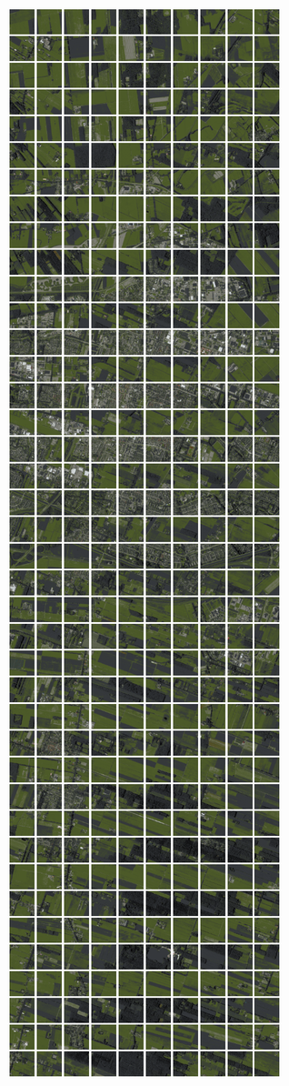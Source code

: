 <html>
<div>
<img src="https://github.com/HakkaTjakka/NL_TILE_MAP/blob/main/18/643/-1055/r.6430.-10550.png" height="44" width="44">
<img src="https://github.com/HakkaTjakka/NL_TILE_MAP/blob/main/18/643/-1055/r.6431.-10550.png" height="44" width="44">
<img src="https://github.com/HakkaTjakka/NL_TILE_MAP/blob/main/18/643/-1055/r.6432.-10550.png" height="44" width="44">
<img src="https://github.com/HakkaTjakka/NL_TILE_MAP/blob/main/18/643/-1055/r.6433.-10550.png" height="44" width="44">
<img src="https://github.com/HakkaTjakka/NL_TILE_MAP/blob/main/18/643/-1055/r.6434.-10550.png" height="44" width="44">
<img src="https://github.com/HakkaTjakka/NL_TILE_MAP/blob/main/18/643/-1055/r.6435.-10550.png" height="44" width="44">
<img src="https://github.com/HakkaTjakka/NL_TILE_MAP/blob/main/18/643/-1055/r.6436.-10550.png" height="44" width="44">
<img src="https://github.com/HakkaTjakka/NL_TILE_MAP/blob/main/18/643/-1055/r.6437.-10550.png" height="44" width="44">
<img src="https://github.com/HakkaTjakka/NL_TILE_MAP/blob/main/18/643/-1055/r.6438.-10550.png" height="44" width="44">
<img src="https://github.com/HakkaTjakka/NL_TILE_MAP/blob/main/18/643/-1055/r.6439.-10550.png" height="44" width="44">
<img src="https://github.com/HakkaTjakka/NL_TILE_MAP/blob/main/18/644/-1055/r.6440.-10550.png" height="44" width="44">
<img src="https://github.com/HakkaTjakka/NL_TILE_MAP/blob/main/18/644/-1055/r.6441.-10550.png" height="44" width="44">
<img src="https://github.com/HakkaTjakka/NL_TILE_MAP/blob/main/18/644/-1055/r.6442.-10550.png" height="44" width="44">
<img src="https://github.com/HakkaTjakka/NL_TILE_MAP/blob/main/18/644/-1055/r.6443.-10550.png" height="44" width="44">
<img src="https://github.com/HakkaTjakka/NL_TILE_MAP/blob/main/18/644/-1055/r.6444.-10550.png" height="44" width="44">
<img src="https://github.com/HakkaTjakka/NL_TILE_MAP/blob/main/18/644/-1055/r.6445.-10550.png" height="44" width="44">
<img src="https://github.com/HakkaTjakka/NL_TILE_MAP/blob/main/18/644/-1055/r.6446.-10550.png" height="44" width="44">
<img src="https://github.com/HakkaTjakka/NL_TILE_MAP/blob/main/18/644/-1055/r.6447.-10550.png" height="44" width="44">
<img src="https://github.com/HakkaTjakka/NL_TILE_MAP/blob/main/18/644/-1055/r.6448.-10550.png" height="44" width="44">
<img src="https://github.com/HakkaTjakka/NL_TILE_MAP/blob/main/18/644/-1055/r.6449.-10550.png" height="44" width="44">
<br>
<img src="https://github.com/HakkaTjakka/NL_TILE_MAP/blob/main/18/643/-1055/r.6430.-10549.png" height="44" width="44">
<img src="https://github.com/HakkaTjakka/NL_TILE_MAP/blob/main/18/643/-1055/r.6431.-10549.png" height="44" width="44">
<img src="https://github.com/HakkaTjakka/NL_TILE_MAP/blob/main/18/643/-1055/r.6432.-10549.png" height="44" width="44">
<img src="https://github.com/HakkaTjakka/NL_TILE_MAP/blob/main/18/643/-1055/r.6433.-10549.png" height="44" width="44">
<img src="https://github.com/HakkaTjakka/NL_TILE_MAP/blob/main/18/643/-1055/r.6434.-10549.png" height="44" width="44">
<img src="https://github.com/HakkaTjakka/NL_TILE_MAP/blob/main/18/643/-1055/r.6435.-10549.png" height="44" width="44">
<img src="https://github.com/HakkaTjakka/NL_TILE_MAP/blob/main/18/643/-1055/r.6436.-10549.png" height="44" width="44">
<img src="https://github.com/HakkaTjakka/NL_TILE_MAP/blob/main/18/643/-1055/r.6437.-10549.png" height="44" width="44">
<img src="https://github.com/HakkaTjakka/NL_TILE_MAP/blob/main/18/643/-1055/r.6438.-10549.png" height="44" width="44">
<img src="https://github.com/HakkaTjakka/NL_TILE_MAP/blob/main/18/643/-1055/r.6439.-10549.png" height="44" width="44">
<img src="https://github.com/HakkaTjakka/NL_TILE_MAP/blob/main/18/644/-1055/r.6440.-10549.png" height="44" width="44">
<img src="https://github.com/HakkaTjakka/NL_TILE_MAP/blob/main/18/644/-1055/r.6441.-10549.png" height="44" width="44">
<img src="https://github.com/HakkaTjakka/NL_TILE_MAP/blob/main/18/644/-1055/r.6442.-10549.png" height="44" width="44">
<img src="https://github.com/HakkaTjakka/NL_TILE_MAP/blob/main/18/644/-1055/r.6443.-10549.png" height="44" width="44">
<img src="https://github.com/HakkaTjakka/NL_TILE_MAP/blob/main/18/644/-1055/r.6444.-10549.png" height="44" width="44">
<img src="https://github.com/HakkaTjakka/NL_TILE_MAP/blob/main/18/644/-1055/r.6445.-10549.png" height="44" width="44">
<img src="https://github.com/HakkaTjakka/NL_TILE_MAP/blob/main/18/644/-1055/r.6446.-10549.png" height="44" width="44">
<img src="https://github.com/HakkaTjakka/NL_TILE_MAP/blob/main/18/644/-1055/r.6447.-10549.png" height="44" width="44">
<img src="https://github.com/HakkaTjakka/NL_TILE_MAP/blob/main/18/644/-1055/r.6448.-10549.png" height="44" width="44">
<img src="https://github.com/HakkaTjakka/NL_TILE_MAP/blob/main/18/644/-1055/r.6449.-10549.png" height="44" width="44">
<br>
<img src="https://github.com/HakkaTjakka/NL_TILE_MAP/blob/main/18/643/-1055/r.6430.-10548.png" height="44" width="44">
<img src="https://github.com/HakkaTjakka/NL_TILE_MAP/blob/main/18/643/-1055/r.6431.-10548.png" height="44" width="44">
<img src="https://github.com/HakkaTjakka/NL_TILE_MAP/blob/main/18/643/-1055/r.6432.-10548.png" height="44" width="44">
<img src="https://github.com/HakkaTjakka/NL_TILE_MAP/blob/main/18/643/-1055/r.6433.-10548.png" height="44" width="44">
<img src="https://github.com/HakkaTjakka/NL_TILE_MAP/blob/main/18/643/-1055/r.6434.-10548.png" height="44" width="44">
<img src="https://github.com/HakkaTjakka/NL_TILE_MAP/blob/main/18/643/-1055/r.6435.-10548.png" height="44" width="44">
<img src="https://github.com/HakkaTjakka/NL_TILE_MAP/blob/main/18/643/-1055/r.6436.-10548.png" height="44" width="44">
<img src="https://github.com/HakkaTjakka/NL_TILE_MAP/blob/main/18/643/-1055/r.6437.-10548.png" height="44" width="44">
<img src="https://github.com/HakkaTjakka/NL_TILE_MAP/blob/main/18/643/-1055/r.6438.-10548.png" height="44" width="44">
<img src="https://github.com/HakkaTjakka/NL_TILE_MAP/blob/main/18/643/-1055/r.6439.-10548.png" height="44" width="44">
<img src="https://github.com/HakkaTjakka/NL_TILE_MAP/blob/main/18/644/-1055/r.6440.-10548.png" height="44" width="44">
<img src="https://github.com/HakkaTjakka/NL_TILE_MAP/blob/main/18/644/-1055/r.6441.-10548.png" height="44" width="44">
<img src="https://github.com/HakkaTjakka/NL_TILE_MAP/blob/main/18/644/-1055/r.6442.-10548.png" height="44" width="44">
<img src="https://github.com/HakkaTjakka/NL_TILE_MAP/blob/main/18/644/-1055/r.6443.-10548.png" height="44" width="44">
<img src="https://github.com/HakkaTjakka/NL_TILE_MAP/blob/main/18/644/-1055/r.6444.-10548.png" height="44" width="44">
<img src="https://github.com/HakkaTjakka/NL_TILE_MAP/blob/main/18/644/-1055/r.6445.-10548.png" height="44" width="44">
<img src="https://github.com/HakkaTjakka/NL_TILE_MAP/blob/main/18/644/-1055/r.6446.-10548.png" height="44" width="44">
<img src="https://github.com/HakkaTjakka/NL_TILE_MAP/blob/main/18/644/-1055/r.6447.-10548.png" height="44" width="44">
<img src="https://github.com/HakkaTjakka/NL_TILE_MAP/blob/main/18/644/-1055/r.6448.-10548.png" height="44" width="44">
<img src="https://github.com/HakkaTjakka/NL_TILE_MAP/blob/main/18/644/-1055/r.6449.-10548.png" height="44" width="44">
<br>
<img src="https://github.com/HakkaTjakka/NL_TILE_MAP/blob/main/18/643/-1055/r.6430.-10547.png" height="44" width="44">
<img src="https://github.com/HakkaTjakka/NL_TILE_MAP/blob/main/18/643/-1055/r.6431.-10547.png" height="44" width="44">
<img src="https://github.com/HakkaTjakka/NL_TILE_MAP/blob/main/18/643/-1055/r.6432.-10547.png" height="44" width="44">
<img src="https://github.com/HakkaTjakka/NL_TILE_MAP/blob/main/18/643/-1055/r.6433.-10547.png" height="44" width="44">
<img src="https://github.com/HakkaTjakka/NL_TILE_MAP/blob/main/18/643/-1055/r.6434.-10547.png" height="44" width="44">
<img src="https://github.com/HakkaTjakka/NL_TILE_MAP/blob/main/18/643/-1055/r.6435.-10547.png" height="44" width="44">
<img src="https://github.com/HakkaTjakka/NL_TILE_MAP/blob/main/18/643/-1055/r.6436.-10547.png" height="44" width="44">
<img src="https://github.com/HakkaTjakka/NL_TILE_MAP/blob/main/18/643/-1055/r.6437.-10547.png" height="44" width="44">
<img src="https://github.com/HakkaTjakka/NL_TILE_MAP/blob/main/18/643/-1055/r.6438.-10547.png" height="44" width="44">
<img src="https://github.com/HakkaTjakka/NL_TILE_MAP/blob/main/18/643/-1055/r.6439.-10547.png" height="44" width="44">
<img src="https://github.com/HakkaTjakka/NL_TILE_MAP/blob/main/18/644/-1055/r.6440.-10547.png" height="44" width="44">
<img src="https://github.com/HakkaTjakka/NL_TILE_MAP/blob/main/18/644/-1055/r.6441.-10547.png" height="44" width="44">
<img src="https://github.com/HakkaTjakka/NL_TILE_MAP/blob/main/18/644/-1055/r.6442.-10547.png" height="44" width="44">
<img src="https://github.com/HakkaTjakka/NL_TILE_MAP/blob/main/18/644/-1055/r.6443.-10547.png" height="44" width="44">
<img src="https://github.com/HakkaTjakka/NL_TILE_MAP/blob/main/18/644/-1055/r.6444.-10547.png" height="44" width="44">
<img src="https://github.com/HakkaTjakka/NL_TILE_MAP/blob/main/18/644/-1055/r.6445.-10547.png" height="44" width="44">
<img src="https://github.com/HakkaTjakka/NL_TILE_MAP/blob/main/18/644/-1055/r.6446.-10547.png" height="44" width="44">
<img src="https://github.com/HakkaTjakka/NL_TILE_MAP/blob/main/18/644/-1055/r.6447.-10547.png" height="44" width="44">
<img src="https://github.com/HakkaTjakka/NL_TILE_MAP/blob/main/18/644/-1055/r.6448.-10547.png" height="44" width="44">
<img src="https://github.com/HakkaTjakka/NL_TILE_MAP/blob/main/18/644/-1055/r.6449.-10547.png" height="44" width="44">
<br>
<img src="https://github.com/HakkaTjakka/NL_TILE_MAP/blob/main/18/643/-1055/r.6430.-10546.png" height="44" width="44">
<img src="https://github.com/HakkaTjakka/NL_TILE_MAP/blob/main/18/643/-1055/r.6431.-10546.png" height="44" width="44">
<img src="https://github.com/HakkaTjakka/NL_TILE_MAP/blob/main/18/643/-1055/r.6432.-10546.png" height="44" width="44">
<img src="https://github.com/HakkaTjakka/NL_TILE_MAP/blob/main/18/643/-1055/r.6433.-10546.png" height="44" width="44">
<img src="https://github.com/HakkaTjakka/NL_TILE_MAP/blob/main/18/643/-1055/r.6434.-10546.png" height="44" width="44">
<img src="https://github.com/HakkaTjakka/NL_TILE_MAP/blob/main/18/643/-1055/r.6435.-10546.png" height="44" width="44">
<img src="https://github.com/HakkaTjakka/NL_TILE_MAP/blob/main/18/643/-1055/r.6436.-10546.png" height="44" width="44">
<img src="https://github.com/HakkaTjakka/NL_TILE_MAP/blob/main/18/643/-1055/r.6437.-10546.png" height="44" width="44">
<img src="https://github.com/HakkaTjakka/NL_TILE_MAP/blob/main/18/643/-1055/r.6438.-10546.png" height="44" width="44">
<img src="https://github.com/HakkaTjakka/NL_TILE_MAP/blob/main/18/643/-1055/r.6439.-10546.png" height="44" width="44">
<img src="https://github.com/HakkaTjakka/NL_TILE_MAP/blob/main/18/644/-1055/r.6440.-10546.png" height="44" width="44">
<img src="https://github.com/HakkaTjakka/NL_TILE_MAP/blob/main/18/644/-1055/r.6441.-10546.png" height="44" width="44">
<img src="https://github.com/HakkaTjakka/NL_TILE_MAP/blob/main/18/644/-1055/r.6442.-10546.png" height="44" width="44">
<img src="https://github.com/HakkaTjakka/NL_TILE_MAP/blob/main/18/644/-1055/r.6443.-10546.png" height="44" width="44">
<img src="https://github.com/HakkaTjakka/NL_TILE_MAP/blob/main/18/644/-1055/r.6444.-10546.png" height="44" width="44">
<img src="https://github.com/HakkaTjakka/NL_TILE_MAP/blob/main/18/644/-1055/r.6445.-10546.png" height="44" width="44">
<img src="https://github.com/HakkaTjakka/NL_TILE_MAP/blob/main/18/644/-1055/r.6446.-10546.png" height="44" width="44">
<img src="https://github.com/HakkaTjakka/NL_TILE_MAP/blob/main/18/644/-1055/r.6447.-10546.png" height="44" width="44">
<img src="https://github.com/HakkaTjakka/NL_TILE_MAP/blob/main/18/644/-1055/r.6448.-10546.png" height="44" width="44">
<img src="https://github.com/HakkaTjakka/NL_TILE_MAP/blob/main/18/644/-1055/r.6449.-10546.png" height="44" width="44">
<br>
<img src="https://github.com/HakkaTjakka/NL_TILE_MAP/blob/main/18/643/-1055/r.6430.-10545.png" height="44" width="44">
<img src="https://github.com/HakkaTjakka/NL_TILE_MAP/blob/main/18/643/-1055/r.6431.-10545.png" height="44" width="44">
<img src="https://github.com/HakkaTjakka/NL_TILE_MAP/blob/main/18/643/-1055/r.6432.-10545.png" height="44" width="44">
<img src="https://github.com/HakkaTjakka/NL_TILE_MAP/blob/main/18/643/-1055/r.6433.-10545.png" height="44" width="44">
<img src="https://github.com/HakkaTjakka/NL_TILE_MAP/blob/main/18/643/-1055/r.6434.-10545.png" height="44" width="44">
<img src="https://github.com/HakkaTjakka/NL_TILE_MAP/blob/main/18/643/-1055/r.6435.-10545.png" height="44" width="44">
<img src="https://github.com/HakkaTjakka/NL_TILE_MAP/blob/main/18/643/-1055/r.6436.-10545.png" height="44" width="44">
<img src="https://github.com/HakkaTjakka/NL_TILE_MAP/blob/main/18/643/-1055/r.6437.-10545.png" height="44" width="44">
<img src="https://github.com/HakkaTjakka/NL_TILE_MAP/blob/main/18/643/-1055/r.6438.-10545.png" height="44" width="44">
<img src="https://github.com/HakkaTjakka/NL_TILE_MAP/blob/main/18/643/-1055/r.6439.-10545.png" height="44" width="44">
<img src="https://github.com/HakkaTjakka/NL_TILE_MAP/blob/main/18/644/-1055/r.6440.-10545.png" height="44" width="44">
<img src="https://github.com/HakkaTjakka/NL_TILE_MAP/blob/main/18/644/-1055/r.6441.-10545.png" height="44" width="44">
<img src="https://github.com/HakkaTjakka/NL_TILE_MAP/blob/main/18/644/-1055/r.6442.-10545.png" height="44" width="44">
<img src="https://github.com/HakkaTjakka/NL_TILE_MAP/blob/main/18/644/-1055/r.6443.-10545.png" height="44" width="44">
<img src="https://github.com/HakkaTjakka/NL_TILE_MAP/blob/main/18/644/-1055/r.6444.-10545.png" height="44" width="44">
<img src="https://github.com/HakkaTjakka/NL_TILE_MAP/blob/main/18/644/-1055/r.6445.-10545.png" height="44" width="44">
<img src="https://github.com/HakkaTjakka/NL_TILE_MAP/blob/main/18/644/-1055/r.6446.-10545.png" height="44" width="44">
<img src="https://github.com/HakkaTjakka/NL_TILE_MAP/blob/main/18/644/-1055/r.6447.-10545.png" height="44" width="44">
<img src="https://github.com/HakkaTjakka/NL_TILE_MAP/blob/main/18/644/-1055/r.6448.-10545.png" height="44" width="44">
<img src="https://github.com/HakkaTjakka/NL_TILE_MAP/blob/main/18/644/-1055/r.6449.-10545.png" height="44" width="44">
<br>
<img src="https://github.com/HakkaTjakka/NL_TILE_MAP/blob/main/18/643/-1055/r.6430.-10544.png" height="44" width="44">
<img src="https://github.com/HakkaTjakka/NL_TILE_MAP/blob/main/18/643/-1055/r.6431.-10544.png" height="44" width="44">
<img src="https://github.com/HakkaTjakka/NL_TILE_MAP/blob/main/18/643/-1055/r.6432.-10544.png" height="44" width="44">
<img src="https://github.com/HakkaTjakka/NL_TILE_MAP/blob/main/18/643/-1055/r.6433.-10544.png" height="44" width="44">
<img src="https://github.com/HakkaTjakka/NL_TILE_MAP/blob/main/18/643/-1055/r.6434.-10544.png" height="44" width="44">
<img src="https://github.com/HakkaTjakka/NL_TILE_MAP/blob/main/18/643/-1055/r.6435.-10544.png" height="44" width="44">
<img src="https://github.com/HakkaTjakka/NL_TILE_MAP/blob/main/18/643/-1055/r.6436.-10544.png" height="44" width="44">
<img src="https://github.com/HakkaTjakka/NL_TILE_MAP/blob/main/18/643/-1055/r.6437.-10544.png" height="44" width="44">
<img src="https://github.com/HakkaTjakka/NL_TILE_MAP/blob/main/18/643/-1055/r.6438.-10544.png" height="44" width="44">
<img src="https://github.com/HakkaTjakka/NL_TILE_MAP/blob/main/18/643/-1055/r.6439.-10544.png" height="44" width="44">
<img src="https://github.com/HakkaTjakka/NL_TILE_MAP/blob/main/18/644/-1055/r.6440.-10544.png" height="44" width="44">
<img src="https://github.com/HakkaTjakka/NL_TILE_MAP/blob/main/18/644/-1055/r.6441.-10544.png" height="44" width="44">
<img src="https://github.com/HakkaTjakka/NL_TILE_MAP/blob/main/18/644/-1055/r.6442.-10544.png" height="44" width="44">
<img src="https://github.com/HakkaTjakka/NL_TILE_MAP/blob/main/18/644/-1055/r.6443.-10544.png" height="44" width="44">
<img src="https://github.com/HakkaTjakka/NL_TILE_MAP/blob/main/18/644/-1055/r.6444.-10544.png" height="44" width="44">
<img src="https://github.com/HakkaTjakka/NL_TILE_MAP/blob/main/18/644/-1055/r.6445.-10544.png" height="44" width="44">
<img src="https://github.com/HakkaTjakka/NL_TILE_MAP/blob/main/18/644/-1055/r.6446.-10544.png" height="44" width="44">
<img src="https://github.com/HakkaTjakka/NL_TILE_MAP/blob/main/18/644/-1055/r.6447.-10544.png" height="44" width="44">
<img src="https://github.com/HakkaTjakka/NL_TILE_MAP/blob/main/18/644/-1055/r.6448.-10544.png" height="44" width="44">
<img src="https://github.com/HakkaTjakka/NL_TILE_MAP/blob/main/18/644/-1055/r.6449.-10544.png" height="44" width="44">
<br>
<img src="https://github.com/HakkaTjakka/NL_TILE_MAP/blob/main/18/643/-1055/r.6430.-10543.png" height="44" width="44">
<img src="https://github.com/HakkaTjakka/NL_TILE_MAP/blob/main/18/643/-1055/r.6431.-10543.png" height="44" width="44">
<img src="https://github.com/HakkaTjakka/NL_TILE_MAP/blob/main/18/643/-1055/r.6432.-10543.png" height="44" width="44">
<img src="https://github.com/HakkaTjakka/NL_TILE_MAP/blob/main/18/643/-1055/r.6433.-10543.png" height="44" width="44">
<img src="https://github.com/HakkaTjakka/NL_TILE_MAP/blob/main/18/643/-1055/r.6434.-10543.png" height="44" width="44">
<img src="https://github.com/HakkaTjakka/NL_TILE_MAP/blob/main/18/643/-1055/r.6435.-10543.png" height="44" width="44">
<img src="https://github.com/HakkaTjakka/NL_TILE_MAP/blob/main/18/643/-1055/r.6436.-10543.png" height="44" width="44">
<img src="https://github.com/HakkaTjakka/NL_TILE_MAP/blob/main/18/643/-1055/r.6437.-10543.png" height="44" width="44">
<img src="https://github.com/HakkaTjakka/NL_TILE_MAP/blob/main/18/643/-1055/r.6438.-10543.png" height="44" width="44">
<img src="https://github.com/HakkaTjakka/NL_TILE_MAP/blob/main/18/643/-1055/r.6439.-10543.png" height="44" width="44">
<img src="https://github.com/HakkaTjakka/NL_TILE_MAP/blob/main/18/644/-1055/r.6440.-10543.png" height="44" width="44">
<img src="https://github.com/HakkaTjakka/NL_TILE_MAP/blob/main/18/644/-1055/r.6441.-10543.png" height="44" width="44">
<img src="https://github.com/HakkaTjakka/NL_TILE_MAP/blob/main/18/644/-1055/r.6442.-10543.png" height="44" width="44">
<img src="https://github.com/HakkaTjakka/NL_TILE_MAP/blob/main/18/644/-1055/r.6443.-10543.png" height="44" width="44">
<img src="https://github.com/HakkaTjakka/NL_TILE_MAP/blob/main/18/644/-1055/r.6444.-10543.png" height="44" width="44">
<img src="https://github.com/HakkaTjakka/NL_TILE_MAP/blob/main/18/644/-1055/r.6445.-10543.png" height="44" width="44">
<img src="https://github.com/HakkaTjakka/NL_TILE_MAP/blob/main/18/644/-1055/r.6446.-10543.png" height="44" width="44">
<img src="https://github.com/HakkaTjakka/NL_TILE_MAP/blob/main/18/644/-1055/r.6447.-10543.png" height="44" width="44">
<img src="https://github.com/HakkaTjakka/NL_TILE_MAP/blob/main/18/644/-1055/r.6448.-10543.png" height="44" width="44">
<img src="https://github.com/HakkaTjakka/NL_TILE_MAP/blob/main/18/644/-1055/r.6449.-10543.png" height="44" width="44">
<br>
<img src="https://github.com/HakkaTjakka/NL_TILE_MAP/blob/main/18/643/-1055/r.6430.-10542.png" height="44" width="44">
<img src="https://github.com/HakkaTjakka/NL_TILE_MAP/blob/main/18/643/-1055/r.6431.-10542.png" height="44" width="44">
<img src="https://github.com/HakkaTjakka/NL_TILE_MAP/blob/main/18/643/-1055/r.6432.-10542.png" height="44" width="44">
<img src="https://github.com/HakkaTjakka/NL_TILE_MAP/blob/main/18/643/-1055/r.6433.-10542.png" height="44" width="44">
<img src="https://github.com/HakkaTjakka/NL_TILE_MAP/blob/main/18/643/-1055/r.6434.-10542.png" height="44" width="44">
<img src="https://github.com/HakkaTjakka/NL_TILE_MAP/blob/main/18/643/-1055/r.6435.-10542.png" height="44" width="44">
<img src="https://github.com/HakkaTjakka/NL_TILE_MAP/blob/main/18/643/-1055/r.6436.-10542.png" height="44" width="44">
<img src="https://github.com/HakkaTjakka/NL_TILE_MAP/blob/main/18/643/-1055/r.6437.-10542.png" height="44" width="44">
<img src="https://github.com/HakkaTjakka/NL_TILE_MAP/blob/main/18/643/-1055/r.6438.-10542.png" height="44" width="44">
<img src="https://github.com/HakkaTjakka/NL_TILE_MAP/blob/main/18/643/-1055/r.6439.-10542.png" height="44" width="44">
<img src="https://github.com/HakkaTjakka/NL_TILE_MAP/blob/main/18/644/-1055/r.6440.-10542.png" height="44" width="44">
<img src="https://github.com/HakkaTjakka/NL_TILE_MAP/blob/main/18/644/-1055/r.6441.-10542.png" height="44" width="44">
<img src="https://github.com/HakkaTjakka/NL_TILE_MAP/blob/main/18/644/-1055/r.6442.-10542.png" height="44" width="44">
<img src="https://github.com/HakkaTjakka/NL_TILE_MAP/blob/main/18/644/-1055/r.6443.-10542.png" height="44" width="44">
<img src="https://github.com/HakkaTjakka/NL_TILE_MAP/blob/main/18/644/-1055/r.6444.-10542.png" height="44" width="44">
<img src="https://github.com/HakkaTjakka/NL_TILE_MAP/blob/main/18/644/-1055/r.6445.-10542.png" height="44" width="44">
<img src="https://github.com/HakkaTjakka/NL_TILE_MAP/blob/main/18/644/-1055/r.6446.-10542.png" height="44" width="44">
<img src="https://github.com/HakkaTjakka/NL_TILE_MAP/blob/main/18/644/-1055/r.6447.-10542.png" height="44" width="44">
<img src="https://github.com/HakkaTjakka/NL_TILE_MAP/blob/main/18/644/-1055/r.6448.-10542.png" height="44" width="44">
<img src="https://github.com/HakkaTjakka/NL_TILE_MAP/blob/main/18/644/-1055/r.6449.-10542.png" height="44" width="44">
<br>
<img src="https://github.com/HakkaTjakka/NL_TILE_MAP/blob/main/18/643/-1055/r.6430.-10541.png" height="44" width="44">
<img src="https://github.com/HakkaTjakka/NL_TILE_MAP/blob/main/18/643/-1055/r.6431.-10541.png" height="44" width="44">
<img src="https://github.com/HakkaTjakka/NL_TILE_MAP/blob/main/18/643/-1055/r.6432.-10541.png" height="44" width="44">
<img src="https://github.com/HakkaTjakka/NL_TILE_MAP/blob/main/18/643/-1055/r.6433.-10541.png" height="44" width="44">
<img src="https://github.com/HakkaTjakka/NL_TILE_MAP/blob/main/18/643/-1055/r.6434.-10541.png" height="44" width="44">
<img src="https://github.com/HakkaTjakka/NL_TILE_MAP/blob/main/18/643/-1055/r.6435.-10541.png" height="44" width="44">
<img src="https://github.com/HakkaTjakka/NL_TILE_MAP/blob/main/18/643/-1055/r.6436.-10541.png" height="44" width="44">
<img src="https://github.com/HakkaTjakka/NL_TILE_MAP/blob/main/18/643/-1055/r.6437.-10541.png" height="44" width="44">
<img src="https://github.com/HakkaTjakka/NL_TILE_MAP/blob/main/18/643/-1055/r.6438.-10541.png" height="44" width="44">
<img src="https://github.com/HakkaTjakka/NL_TILE_MAP/blob/main/18/643/-1055/r.6439.-10541.png" height="44" width="44">
<img src="https://github.com/HakkaTjakka/NL_TILE_MAP/blob/main/18/644/-1055/r.6440.-10541.png" height="44" width="44">
<img src="https://github.com/HakkaTjakka/NL_TILE_MAP/blob/main/18/644/-1055/r.6441.-10541.png" height="44" width="44">
<img src="https://github.com/HakkaTjakka/NL_TILE_MAP/blob/main/18/644/-1055/r.6442.-10541.png" height="44" width="44">
<img src="https://github.com/HakkaTjakka/NL_TILE_MAP/blob/main/18/644/-1055/r.6443.-10541.png" height="44" width="44">
<img src="https://github.com/HakkaTjakka/NL_TILE_MAP/blob/main/18/644/-1055/r.6444.-10541.png" height="44" width="44">
<img src="https://github.com/HakkaTjakka/NL_TILE_MAP/blob/main/18/644/-1055/r.6445.-10541.png" height="44" width="44">
<img src="https://github.com/HakkaTjakka/NL_TILE_MAP/blob/main/18/644/-1055/r.6446.-10541.png" height="44" width="44">
<img src="https://github.com/HakkaTjakka/NL_TILE_MAP/blob/main/18/644/-1055/r.6447.-10541.png" height="44" width="44">
<img src="https://github.com/HakkaTjakka/NL_TILE_MAP/blob/main/18/644/-1055/r.6448.-10541.png" height="44" width="44">
<img src="https://github.com/HakkaTjakka/NL_TILE_MAP/blob/main/18/644/-1055/r.6449.-10541.png" height="44" width="44">
<br>
<img src="https://github.com/HakkaTjakka/NL_TILE_MAP/blob/main/18/643/-1054/r.6430.-10540.png" height="44" width="44">
<img src="https://github.com/HakkaTjakka/NL_TILE_MAP/blob/main/18/643/-1054/r.6431.-10540.png" height="44" width="44">
<img src="https://github.com/HakkaTjakka/NL_TILE_MAP/blob/main/18/643/-1054/r.6432.-10540.png" height="44" width="44">
<img src="https://github.com/HakkaTjakka/NL_TILE_MAP/blob/main/18/643/-1054/r.6433.-10540.png" height="44" width="44">
<img src="https://github.com/HakkaTjakka/NL_TILE_MAP/blob/main/18/643/-1054/r.6434.-10540.png" height="44" width="44">
<img src="https://github.com/HakkaTjakka/NL_TILE_MAP/blob/main/18/643/-1054/r.6435.-10540.png" height="44" width="44">
<img src="https://github.com/HakkaTjakka/NL_TILE_MAP/blob/main/18/643/-1054/r.6436.-10540.png" height="44" width="44">
<img src="https://github.com/HakkaTjakka/NL_TILE_MAP/blob/main/18/643/-1054/r.6437.-10540.png" height="44" width="44">
<img src="https://github.com/HakkaTjakka/NL_TILE_MAP/blob/main/18/643/-1054/r.6438.-10540.png" height="44" width="44">
<img src="https://github.com/HakkaTjakka/NL_TILE_MAP/blob/main/18/643/-1054/r.6439.-10540.png" height="44" width="44">
<img src="https://github.com/HakkaTjakka/NL_TILE_MAP/blob/main/18/644/-1054/r.6440.-10540.png" height="44" width="44">
<img src="https://github.com/HakkaTjakka/NL_TILE_MAP/blob/main/18/644/-1054/r.6441.-10540.png" height="44" width="44">
<img src="https://github.com/HakkaTjakka/NL_TILE_MAP/blob/main/18/644/-1054/r.6442.-10540.png" height="44" width="44">
<img src="https://github.com/HakkaTjakka/NL_TILE_MAP/blob/main/18/644/-1054/r.6443.-10540.png" height="44" width="44">
<img src="https://github.com/HakkaTjakka/NL_TILE_MAP/blob/main/18/644/-1054/r.6444.-10540.png" height="44" width="44">
<img src="https://github.com/HakkaTjakka/NL_TILE_MAP/blob/main/18/644/-1054/r.6445.-10540.png" height="44" width="44">
<img src="https://github.com/HakkaTjakka/NL_TILE_MAP/blob/main/18/644/-1054/r.6446.-10540.png" height="44" width="44">
<img src="https://github.com/HakkaTjakka/NL_TILE_MAP/blob/main/18/644/-1054/r.6447.-10540.png" height="44" width="44">
<img src="https://github.com/HakkaTjakka/NL_TILE_MAP/blob/main/18/644/-1054/r.6448.-10540.png" height="44" width="44">
<img src="https://github.com/HakkaTjakka/NL_TILE_MAP/blob/main/18/644/-1054/r.6449.-10540.png" height="44" width="44">
<br>
<img src="https://github.com/HakkaTjakka/NL_TILE_MAP/blob/main/18/643/-1054/r.6430.-10539.png" height="44" width="44">
<img src="https://github.com/HakkaTjakka/NL_TILE_MAP/blob/main/18/643/-1054/r.6431.-10539.png" height="44" width="44">
<img src="https://github.com/HakkaTjakka/NL_TILE_MAP/blob/main/18/643/-1054/r.6432.-10539.png" height="44" width="44">
<img src="https://github.com/HakkaTjakka/NL_TILE_MAP/blob/main/18/643/-1054/r.6433.-10539.png" height="44" width="44">
<img src="https://github.com/HakkaTjakka/NL_TILE_MAP/blob/main/18/643/-1054/r.6434.-10539.png" height="44" width="44">
<img src="https://github.com/HakkaTjakka/NL_TILE_MAP/blob/main/18/643/-1054/r.6435.-10539.png" height="44" width="44">
<img src="https://github.com/HakkaTjakka/NL_TILE_MAP/blob/main/18/643/-1054/r.6436.-10539.png" height="44" width="44">
<img src="https://github.com/HakkaTjakka/NL_TILE_MAP/blob/main/18/643/-1054/r.6437.-10539.png" height="44" width="44">
<img src="https://github.com/HakkaTjakka/NL_TILE_MAP/blob/main/18/643/-1054/r.6438.-10539.png" height="44" width="44">
<img src="https://github.com/HakkaTjakka/NL_TILE_MAP/blob/main/18/643/-1054/r.6439.-10539.png" height="44" width="44">
<img src="https://github.com/HakkaTjakka/NL_TILE_MAP/blob/main/18/644/-1054/r.6440.-10539.png" height="44" width="44">
<img src="https://github.com/HakkaTjakka/NL_TILE_MAP/blob/main/18/644/-1054/r.6441.-10539.png" height="44" width="44">
<img src="https://github.com/HakkaTjakka/NL_TILE_MAP/blob/main/18/644/-1054/r.6442.-10539.png" height="44" width="44">
<img src="https://github.com/HakkaTjakka/NL_TILE_MAP/blob/main/18/644/-1054/r.6443.-10539.png" height="44" width="44">
<img src="https://github.com/HakkaTjakka/NL_TILE_MAP/blob/main/18/644/-1054/r.6444.-10539.png" height="44" width="44">
<img src="https://github.com/HakkaTjakka/NL_TILE_MAP/blob/main/18/644/-1054/r.6445.-10539.png" height="44" width="44">
<img src="https://github.com/HakkaTjakka/NL_TILE_MAP/blob/main/18/644/-1054/r.6446.-10539.png" height="44" width="44">
<img src="https://github.com/HakkaTjakka/NL_TILE_MAP/blob/main/18/644/-1054/r.6447.-10539.png" height="44" width="44">
<img src="https://github.com/HakkaTjakka/NL_TILE_MAP/blob/main/18/644/-1054/r.6448.-10539.png" height="44" width="44">
<img src="https://github.com/HakkaTjakka/NL_TILE_MAP/blob/main/18/644/-1054/r.6449.-10539.png" height="44" width="44">
<br>
<img src="https://github.com/HakkaTjakka/NL_TILE_MAP/blob/main/18/643/-1054/r.6430.-10538.png" height="44" width="44">
<img src="https://github.com/HakkaTjakka/NL_TILE_MAP/blob/main/18/643/-1054/r.6431.-10538.png" height="44" width="44">
<img src="https://github.com/HakkaTjakka/NL_TILE_MAP/blob/main/18/643/-1054/r.6432.-10538.png" height="44" width="44">
<img src="https://github.com/HakkaTjakka/NL_TILE_MAP/blob/main/18/643/-1054/r.6433.-10538.png" height="44" width="44">
<img src="https://github.com/HakkaTjakka/NL_TILE_MAP/blob/main/18/643/-1054/r.6434.-10538.png" height="44" width="44">
<img src="https://github.com/HakkaTjakka/NL_TILE_MAP/blob/main/18/643/-1054/r.6435.-10538.png" height="44" width="44">
<img src="https://github.com/HakkaTjakka/NL_TILE_MAP/blob/main/18/643/-1054/r.6436.-10538.png" height="44" width="44">
<img src="https://github.com/HakkaTjakka/NL_TILE_MAP/blob/main/18/643/-1054/r.6437.-10538.png" height="44" width="44">
<img src="https://github.com/HakkaTjakka/NL_TILE_MAP/blob/main/18/643/-1054/r.6438.-10538.png" height="44" width="44">
<img src="https://github.com/HakkaTjakka/NL_TILE_MAP/blob/main/18/643/-1054/r.6439.-10538.png" height="44" width="44">
<img src="https://github.com/HakkaTjakka/NL_TILE_MAP/blob/main/18/644/-1054/r.6440.-10538.png" height="44" width="44">
<img src="https://github.com/HakkaTjakka/NL_TILE_MAP/blob/main/18/644/-1054/r.6441.-10538.png" height="44" width="44">
<img src="https://github.com/HakkaTjakka/NL_TILE_MAP/blob/main/18/644/-1054/r.6442.-10538.png" height="44" width="44">
<img src="https://github.com/HakkaTjakka/NL_TILE_MAP/blob/main/18/644/-1054/r.6443.-10538.png" height="44" width="44">
<img src="https://github.com/HakkaTjakka/NL_TILE_MAP/blob/main/18/644/-1054/r.6444.-10538.png" height="44" width="44">
<img src="https://github.com/HakkaTjakka/NL_TILE_MAP/blob/main/18/644/-1054/r.6445.-10538.png" height="44" width="44">
<img src="https://github.com/HakkaTjakka/NL_TILE_MAP/blob/main/18/644/-1054/r.6446.-10538.png" height="44" width="44">
<img src="https://github.com/HakkaTjakka/NL_TILE_MAP/blob/main/18/644/-1054/r.6447.-10538.png" height="44" width="44">
<img src="https://github.com/HakkaTjakka/NL_TILE_MAP/blob/main/18/644/-1054/r.6448.-10538.png" height="44" width="44">
<img src="https://github.com/HakkaTjakka/NL_TILE_MAP/blob/main/18/644/-1054/r.6449.-10538.png" height="44" width="44">
<br>
<img src="https://github.com/HakkaTjakka/NL_TILE_MAP/blob/main/18/643/-1054/r.6430.-10537.png" height="44" width="44">
<img src="https://github.com/HakkaTjakka/NL_TILE_MAP/blob/main/18/643/-1054/r.6431.-10537.png" height="44" width="44">
<img src="https://github.com/HakkaTjakka/NL_TILE_MAP/blob/main/18/643/-1054/r.6432.-10537.png" height="44" width="44">
<img src="https://github.com/HakkaTjakka/NL_TILE_MAP/blob/main/18/643/-1054/r.6433.-10537.png" height="44" width="44">
<img src="https://github.com/HakkaTjakka/NL_TILE_MAP/blob/main/18/643/-1054/r.6434.-10537.png" height="44" width="44">
<img src="https://github.com/HakkaTjakka/NL_TILE_MAP/blob/main/18/643/-1054/r.6435.-10537.png" height="44" width="44">
<img src="https://github.com/HakkaTjakka/NL_TILE_MAP/blob/main/18/643/-1054/r.6436.-10537.png" height="44" width="44">
<img src="https://github.com/HakkaTjakka/NL_TILE_MAP/blob/main/18/643/-1054/r.6437.-10537.png" height="44" width="44">
<img src="https://github.com/HakkaTjakka/NL_TILE_MAP/blob/main/18/643/-1054/r.6438.-10537.png" height="44" width="44">
<img src="https://github.com/HakkaTjakka/NL_TILE_MAP/blob/main/18/643/-1054/r.6439.-10537.png" height="44" width="44">
<img src="https://github.com/HakkaTjakka/NL_TILE_MAP/blob/main/18/644/-1054/r.6440.-10537.png" height="44" width="44">
<img src="https://github.com/HakkaTjakka/NL_TILE_MAP/blob/main/18/644/-1054/r.6441.-10537.png" height="44" width="44">
<img src="https://github.com/HakkaTjakka/NL_TILE_MAP/blob/main/18/644/-1054/r.6442.-10537.png" height="44" width="44">
<img src="https://github.com/HakkaTjakka/NL_TILE_MAP/blob/main/18/644/-1054/r.6443.-10537.png" height="44" width="44">
<img src="https://github.com/HakkaTjakka/NL_TILE_MAP/blob/main/18/644/-1054/r.6444.-10537.png" height="44" width="44">
<img src="https://github.com/HakkaTjakka/NL_TILE_MAP/blob/main/18/644/-1054/r.6445.-10537.png" height="44" width="44">
<img src="https://github.com/HakkaTjakka/NL_TILE_MAP/blob/main/18/644/-1054/r.6446.-10537.png" height="44" width="44">
<img src="https://github.com/HakkaTjakka/NL_TILE_MAP/blob/main/18/644/-1054/r.6447.-10537.png" height="44" width="44">
<img src="https://github.com/HakkaTjakka/NL_TILE_MAP/blob/main/18/644/-1054/r.6448.-10537.png" height="44" width="44">
<img src="https://github.com/HakkaTjakka/NL_TILE_MAP/blob/main/18/644/-1054/r.6449.-10537.png" height="44" width="44">
<br>
<img src="https://github.com/HakkaTjakka/NL_TILE_MAP/blob/main/18/643/-1054/r.6430.-10536.png" height="44" width="44">
<img src="https://github.com/HakkaTjakka/NL_TILE_MAP/blob/main/18/643/-1054/r.6431.-10536.png" height="44" width="44">
<img src="https://github.com/HakkaTjakka/NL_TILE_MAP/blob/main/18/643/-1054/r.6432.-10536.png" height="44" width="44">
<img src="https://github.com/HakkaTjakka/NL_TILE_MAP/blob/main/18/643/-1054/r.6433.-10536.png" height="44" width="44">
<img src="https://github.com/HakkaTjakka/NL_TILE_MAP/blob/main/18/643/-1054/r.6434.-10536.png" height="44" width="44">
<img src="https://github.com/HakkaTjakka/NL_TILE_MAP/blob/main/18/643/-1054/r.6435.-10536.png" height="44" width="44">
<img src="https://github.com/HakkaTjakka/NL_TILE_MAP/blob/main/18/643/-1054/r.6436.-10536.png" height="44" width="44">
<img src="https://github.com/HakkaTjakka/NL_TILE_MAP/blob/main/18/643/-1054/r.6437.-10536.png" height="44" width="44">
<img src="https://github.com/HakkaTjakka/NL_TILE_MAP/blob/main/18/643/-1054/r.6438.-10536.png" height="44" width="44">
<img src="https://github.com/HakkaTjakka/NL_TILE_MAP/blob/main/18/643/-1054/r.6439.-10536.png" height="44" width="44">
<img src="https://github.com/HakkaTjakka/NL_TILE_MAP/blob/main/18/644/-1054/r.6440.-10536.png" height="44" width="44">
<img src="https://github.com/HakkaTjakka/NL_TILE_MAP/blob/main/18/644/-1054/r.6441.-10536.png" height="44" width="44">
<img src="https://github.com/HakkaTjakka/NL_TILE_MAP/blob/main/18/644/-1054/r.6442.-10536.png" height="44" width="44">
<img src="https://github.com/HakkaTjakka/NL_TILE_MAP/blob/main/18/644/-1054/r.6443.-10536.png" height="44" width="44">
<img src="https://github.com/HakkaTjakka/NL_TILE_MAP/blob/main/18/644/-1054/r.6444.-10536.png" height="44" width="44">
<img src="https://github.com/HakkaTjakka/NL_TILE_MAP/blob/main/18/644/-1054/r.6445.-10536.png" height="44" width="44">
<img src="https://github.com/HakkaTjakka/NL_TILE_MAP/blob/main/18/644/-1054/r.6446.-10536.png" height="44" width="44">
<img src="https://github.com/HakkaTjakka/NL_TILE_MAP/blob/main/18/644/-1054/r.6447.-10536.png" height="44" width="44">
<img src="https://github.com/HakkaTjakka/NL_TILE_MAP/blob/main/18/644/-1054/r.6448.-10536.png" height="44" width="44">
<img src="https://github.com/HakkaTjakka/NL_TILE_MAP/blob/main/18/644/-1054/r.6449.-10536.png" height="44" width="44">
<br>
<img src="https://github.com/HakkaTjakka/NL_TILE_MAP/blob/main/18/643/-1054/r.6430.-10535.png" height="44" width="44">
<img src="https://github.com/HakkaTjakka/NL_TILE_MAP/blob/main/18/643/-1054/r.6431.-10535.png" height="44" width="44">
<img src="https://github.com/HakkaTjakka/NL_TILE_MAP/blob/main/18/643/-1054/r.6432.-10535.png" height="44" width="44">
<img src="https://github.com/HakkaTjakka/NL_TILE_MAP/blob/main/18/643/-1054/r.6433.-10535.png" height="44" width="44">
<img src="https://github.com/HakkaTjakka/NL_TILE_MAP/blob/main/18/643/-1054/r.6434.-10535.png" height="44" width="44">
<img src="https://github.com/HakkaTjakka/NL_TILE_MAP/blob/main/18/643/-1054/r.6435.-10535.png" height="44" width="44">
<img src="https://github.com/HakkaTjakka/NL_TILE_MAP/blob/main/18/643/-1054/r.6436.-10535.png" height="44" width="44">
<img src="https://github.com/HakkaTjakka/NL_TILE_MAP/blob/main/18/643/-1054/r.6437.-10535.png" height="44" width="44">
<img src="https://github.com/HakkaTjakka/NL_TILE_MAP/blob/main/18/643/-1054/r.6438.-10535.png" height="44" width="44">
<img src="https://github.com/HakkaTjakka/NL_TILE_MAP/blob/main/18/643/-1054/r.6439.-10535.png" height="44" width="44">
<img src="https://github.com/HakkaTjakka/NL_TILE_MAP/blob/main/18/644/-1054/r.6440.-10535.png" height="44" width="44">
<img src="https://github.com/HakkaTjakka/NL_TILE_MAP/blob/main/18/644/-1054/r.6441.-10535.png" height="44" width="44">
<img src="https://github.com/HakkaTjakka/NL_TILE_MAP/blob/main/18/644/-1054/r.6442.-10535.png" height="44" width="44">
<img src="https://github.com/HakkaTjakka/NL_TILE_MAP/blob/main/18/644/-1054/r.6443.-10535.png" height="44" width="44">
<img src="https://github.com/HakkaTjakka/NL_TILE_MAP/blob/main/18/644/-1054/r.6444.-10535.png" height="44" width="44">
<img src="https://github.com/HakkaTjakka/NL_TILE_MAP/blob/main/18/644/-1054/r.6445.-10535.png" height="44" width="44">
<img src="https://github.com/HakkaTjakka/NL_TILE_MAP/blob/main/18/644/-1054/r.6446.-10535.png" height="44" width="44">
<img src="https://github.com/HakkaTjakka/NL_TILE_MAP/blob/main/18/644/-1054/r.6447.-10535.png" height="44" width="44">
<img src="https://github.com/HakkaTjakka/NL_TILE_MAP/blob/main/18/644/-1054/r.6448.-10535.png" height="44" width="44">
<img src="https://github.com/HakkaTjakka/NL_TILE_MAP/blob/main/18/644/-1054/r.6449.-10535.png" height="44" width="44">
<br>
<img src="https://github.com/HakkaTjakka/NL_TILE_MAP/blob/main/18/643/-1054/r.6430.-10534.png" height="44" width="44">
<img src="https://github.com/HakkaTjakka/NL_TILE_MAP/blob/main/18/643/-1054/r.6431.-10534.png" height="44" width="44">
<img src="https://github.com/HakkaTjakka/NL_TILE_MAP/blob/main/18/643/-1054/r.6432.-10534.png" height="44" width="44">
<img src="https://github.com/HakkaTjakka/NL_TILE_MAP/blob/main/18/643/-1054/r.6433.-10534.png" height="44" width="44">
<img src="https://github.com/HakkaTjakka/NL_TILE_MAP/blob/main/18/643/-1054/r.6434.-10534.png" height="44" width="44">
<img src="https://github.com/HakkaTjakka/NL_TILE_MAP/blob/main/18/643/-1054/r.6435.-10534.png" height="44" width="44">
<img src="https://github.com/HakkaTjakka/NL_TILE_MAP/blob/main/18/643/-1054/r.6436.-10534.png" height="44" width="44">
<img src="https://github.com/HakkaTjakka/NL_TILE_MAP/blob/main/18/643/-1054/r.6437.-10534.png" height="44" width="44">
<img src="https://github.com/HakkaTjakka/NL_TILE_MAP/blob/main/18/643/-1054/r.6438.-10534.png" height="44" width="44">
<img src="https://github.com/HakkaTjakka/NL_TILE_MAP/blob/main/18/643/-1054/r.6439.-10534.png" height="44" width="44">
<img src="https://github.com/HakkaTjakka/NL_TILE_MAP/blob/main/18/644/-1054/r.6440.-10534.png" height="44" width="44">
<img src="https://github.com/HakkaTjakka/NL_TILE_MAP/blob/main/18/644/-1054/r.6441.-10534.png" height="44" width="44">
<img src="https://github.com/HakkaTjakka/NL_TILE_MAP/blob/main/18/644/-1054/r.6442.-10534.png" height="44" width="44">
<img src="https://github.com/HakkaTjakka/NL_TILE_MAP/blob/main/18/644/-1054/r.6443.-10534.png" height="44" width="44">
<img src="https://github.com/HakkaTjakka/NL_TILE_MAP/blob/main/18/644/-1054/r.6444.-10534.png" height="44" width="44">
<img src="https://github.com/HakkaTjakka/NL_TILE_MAP/blob/main/18/644/-1054/r.6445.-10534.png" height="44" width="44">
<img src="https://github.com/HakkaTjakka/NL_TILE_MAP/blob/main/18/644/-1054/r.6446.-10534.png" height="44" width="44">
<img src="https://github.com/HakkaTjakka/NL_TILE_MAP/blob/main/18/644/-1054/r.6447.-10534.png" height="44" width="44">
<img src="https://github.com/HakkaTjakka/NL_TILE_MAP/blob/main/18/644/-1054/r.6448.-10534.png" height="44" width="44">
<img src="https://github.com/HakkaTjakka/NL_TILE_MAP/blob/main/18/644/-1054/r.6449.-10534.png" height="44" width="44">
<br>
<img src="https://github.com/HakkaTjakka/NL_TILE_MAP/blob/main/18/643/-1054/r.6430.-10533.png" height="44" width="44">
<img src="https://github.com/HakkaTjakka/NL_TILE_MAP/blob/main/18/643/-1054/r.6431.-10533.png" height="44" width="44">
<img src="https://github.com/HakkaTjakka/NL_TILE_MAP/blob/main/18/643/-1054/r.6432.-10533.png" height="44" width="44">
<img src="https://github.com/HakkaTjakka/NL_TILE_MAP/blob/main/18/643/-1054/r.6433.-10533.png" height="44" width="44">
<img src="https://github.com/HakkaTjakka/NL_TILE_MAP/blob/main/18/643/-1054/r.6434.-10533.png" height="44" width="44">
<img src="https://github.com/HakkaTjakka/NL_TILE_MAP/blob/main/18/643/-1054/r.6435.-10533.png" height="44" width="44">
<img src="https://github.com/HakkaTjakka/NL_TILE_MAP/blob/main/18/643/-1054/r.6436.-10533.png" height="44" width="44">
<img src="https://github.com/HakkaTjakka/NL_TILE_MAP/blob/main/18/643/-1054/r.6437.-10533.png" height="44" width="44">
<img src="https://github.com/HakkaTjakka/NL_TILE_MAP/blob/main/18/643/-1054/r.6438.-10533.png" height="44" width="44">
<img src="https://github.com/HakkaTjakka/NL_TILE_MAP/blob/main/18/643/-1054/r.6439.-10533.png" height="44" width="44">
<img src="https://github.com/HakkaTjakka/NL_TILE_MAP/blob/main/18/644/-1054/r.6440.-10533.png" height="44" width="44">
<img src="https://github.com/HakkaTjakka/NL_TILE_MAP/blob/main/18/644/-1054/r.6441.-10533.png" height="44" width="44">
<img src="https://github.com/HakkaTjakka/NL_TILE_MAP/blob/main/18/644/-1054/r.6442.-10533.png" height="44" width="44">
<img src="https://github.com/HakkaTjakka/NL_TILE_MAP/blob/main/18/644/-1054/r.6443.-10533.png" height="44" width="44">
<img src="https://github.com/HakkaTjakka/NL_TILE_MAP/blob/main/18/644/-1054/r.6444.-10533.png" height="44" width="44">
<img src="https://github.com/HakkaTjakka/NL_TILE_MAP/blob/main/18/644/-1054/r.6445.-10533.png" height="44" width="44">
<img src="https://github.com/HakkaTjakka/NL_TILE_MAP/blob/main/18/644/-1054/r.6446.-10533.png" height="44" width="44">
<img src="https://github.com/HakkaTjakka/NL_TILE_MAP/blob/main/18/644/-1054/r.6447.-10533.png" height="44" width="44">
<img src="https://github.com/HakkaTjakka/NL_TILE_MAP/blob/main/18/644/-1054/r.6448.-10533.png" height="44" width="44">
<img src="https://github.com/HakkaTjakka/NL_TILE_MAP/blob/main/18/644/-1054/r.6449.-10533.png" height="44" width="44">
<br>
<img src="https://github.com/HakkaTjakka/NL_TILE_MAP/blob/main/18/643/-1054/r.6430.-10532.png" height="44" width="44">
<img src="https://github.com/HakkaTjakka/NL_TILE_MAP/blob/main/18/643/-1054/r.6431.-10532.png" height="44" width="44">
<img src="https://github.com/HakkaTjakka/NL_TILE_MAP/blob/main/18/643/-1054/r.6432.-10532.png" height="44" width="44">
<img src="https://github.com/HakkaTjakka/NL_TILE_MAP/blob/main/18/643/-1054/r.6433.-10532.png" height="44" width="44">
<img src="https://github.com/HakkaTjakka/NL_TILE_MAP/blob/main/18/643/-1054/r.6434.-10532.png" height="44" width="44">
<img src="https://github.com/HakkaTjakka/NL_TILE_MAP/blob/main/18/643/-1054/r.6435.-10532.png" height="44" width="44">
<img src="https://github.com/HakkaTjakka/NL_TILE_MAP/blob/main/18/643/-1054/r.6436.-10532.png" height="44" width="44">
<img src="https://github.com/HakkaTjakka/NL_TILE_MAP/blob/main/18/643/-1054/r.6437.-10532.png" height="44" width="44">
<img src="https://github.com/HakkaTjakka/NL_TILE_MAP/blob/main/18/643/-1054/r.6438.-10532.png" height="44" width="44">
<img src="https://github.com/HakkaTjakka/NL_TILE_MAP/blob/main/18/643/-1054/r.6439.-10532.png" height="44" width="44">
<img src="https://github.com/HakkaTjakka/NL_TILE_MAP/blob/main/18/644/-1054/r.6440.-10532.png" height="44" width="44">
<img src="https://github.com/HakkaTjakka/NL_TILE_MAP/blob/main/18/644/-1054/r.6441.-10532.png" height="44" width="44">
<img src="https://github.com/HakkaTjakka/NL_TILE_MAP/blob/main/18/644/-1054/r.6442.-10532.png" height="44" width="44">
<img src="https://github.com/HakkaTjakka/NL_TILE_MAP/blob/main/18/644/-1054/r.6443.-10532.png" height="44" width="44">
<img src="https://github.com/HakkaTjakka/NL_TILE_MAP/blob/main/18/644/-1054/r.6444.-10532.png" height="44" width="44">
<img src="https://github.com/HakkaTjakka/NL_TILE_MAP/blob/main/18/644/-1054/r.6445.-10532.png" height="44" width="44">
<img src="https://github.com/HakkaTjakka/NL_TILE_MAP/blob/main/18/644/-1054/r.6446.-10532.png" height="44" width="44">
<img src="https://github.com/HakkaTjakka/NL_TILE_MAP/blob/main/18/644/-1054/r.6447.-10532.png" height="44" width="44">
<img src="https://github.com/HakkaTjakka/NL_TILE_MAP/blob/main/18/644/-1054/r.6448.-10532.png" height="44" width="44">
<img src="https://github.com/HakkaTjakka/NL_TILE_MAP/blob/main/18/644/-1054/r.6449.-10532.png" height="44" width="44">
<br>
<img src="https://github.com/HakkaTjakka/NL_TILE_MAP/blob/main/18/643/-1054/r.6430.-10531.png" height="44" width="44">
<img src="https://github.com/HakkaTjakka/NL_TILE_MAP/blob/main/18/643/-1054/r.6431.-10531.png" height="44" width="44">
<img src="https://github.com/HakkaTjakka/NL_TILE_MAP/blob/main/18/643/-1054/r.6432.-10531.png" height="44" width="44">
<img src="https://github.com/HakkaTjakka/NL_TILE_MAP/blob/main/18/643/-1054/r.6433.-10531.png" height="44" width="44">
<img src="https://github.com/HakkaTjakka/NL_TILE_MAP/blob/main/18/643/-1054/r.6434.-10531.png" height="44" width="44">
<img src="https://github.com/HakkaTjakka/NL_TILE_MAP/blob/main/18/643/-1054/r.6435.-10531.png" height="44" width="44">
<img src="https://github.com/HakkaTjakka/NL_TILE_MAP/blob/main/18/643/-1054/r.6436.-10531.png" height="44" width="44">
<img src="https://github.com/HakkaTjakka/NL_TILE_MAP/blob/main/18/643/-1054/r.6437.-10531.png" height="44" width="44">
<img src="https://github.com/HakkaTjakka/NL_TILE_MAP/blob/main/18/643/-1054/r.6438.-10531.png" height="44" width="44">
<img src="https://github.com/HakkaTjakka/NL_TILE_MAP/blob/main/18/643/-1054/r.6439.-10531.png" height="44" width="44">
<img src="https://github.com/HakkaTjakka/NL_TILE_MAP/blob/main/18/644/-1054/r.6440.-10531.png" height="44" width="44">
<img src="https://github.com/HakkaTjakka/NL_TILE_MAP/blob/main/18/644/-1054/r.6441.-10531.png" height="44" width="44">
<img src="https://github.com/HakkaTjakka/NL_TILE_MAP/blob/main/18/644/-1054/r.6442.-10531.png" height="44" width="44">
<img src="https://github.com/HakkaTjakka/NL_TILE_MAP/blob/main/18/644/-1054/r.6443.-10531.png" height="44" width="44">
<img src="https://github.com/HakkaTjakka/NL_TILE_MAP/blob/main/18/644/-1054/r.6444.-10531.png" height="44" width="44">
<img src="https://github.com/HakkaTjakka/NL_TILE_MAP/blob/main/18/644/-1054/r.6445.-10531.png" height="44" width="44">
<img src="https://github.com/HakkaTjakka/NL_TILE_MAP/blob/main/18/644/-1054/r.6446.-10531.png" height="44" width="44">
<img src="https://github.com/HakkaTjakka/NL_TILE_MAP/blob/main/18/644/-1054/r.6447.-10531.png" height="44" width="44">
<img src="https://github.com/HakkaTjakka/NL_TILE_MAP/blob/main/18/644/-1054/r.6448.-10531.png" height="44" width="44">
<img src="https://github.com/HakkaTjakka/NL_TILE_MAP/blob/main/18/644/-1054/r.6449.-10531.png" height="44" width="44">
<br>
</div>
</html>
